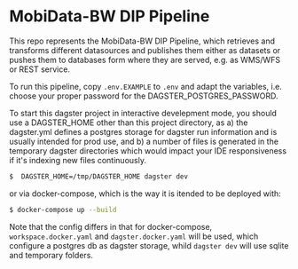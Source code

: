 # MobiData-BW DIP Pipeline

This repo represents the MobiData-BW DIP Pipeline, which retrieves and transforms 
different datasources and publishes them either as datasets or pushes them to 
databases form where they are served, e.g. as WMS/WFS or REST service.

To run this pipeline, copy `.env.EXAMPLE` to `.env` and adapt the variables, i.e. 
choose your proper password for the DAGSTER_POSTGRES_PASSWORD.

To start this dagster project in interactive develepment mode, you should use a DAGSTER_HOME other than 
this project directory, as a) the dagster.yml defines a postgres storage for dagster run information 
and is usually intended for prod use, and b) a number of files is generated in the temporary dagster 
directories which would impact your IDE responsiveness if it's indexing new files continuously.


```sh
$  DAGSTER_HOME=/tmp/DAGSTER_HOME dagster dev
```

or via docker-compose, which is the way it is itended to be deployed with:

```sh
$ docker-compose up --build
```

Note that the config differs in that for docker-compose, `workspace.docker.yaml` and `dagster.docker.yaml` will be used, which configure a postgres db as dagster storage, whild `dagster dev` will use sqlite and temporary folders.
